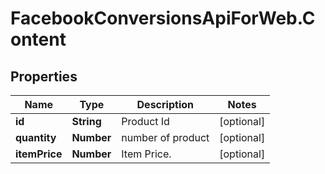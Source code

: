 # FacebookConversionsApiForWeb.Content

## Properties
Name | Type | Description | Notes
------------ | ------------- | ------------- | -------------
**id** | **String** | Product Id | [optional] 
**quantity** | **Number** | number of product | [optional] 
**itemPrice** | **Number** | Item Price. | [optional] 


